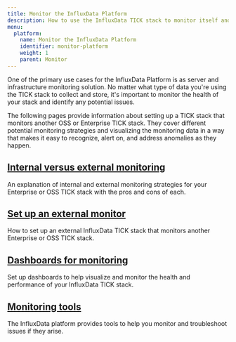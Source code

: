```yaml
---
title: Monitor the InfluxData Platform
description: How to use the InfluxData TICK stack to monitor itself and other TICK stacks in order to identify and alert on anomalies.
menu:
  platform:
    name: Monitor the InfluxData Platform
    identifier: monitor-platform
    weight: 1
    parent: Monitor
---
```


One of the primary use cases for the InfluxData Platform is as server and infrastructure
monitoring solution. No matter what type of data you're using the TICK stack to collect and
store, it's important to monitor the health of your stack and identify any potential issues.

The following pages provide information about setting up a TICK stack that monitors
another OSS or Enterprise TICK stack. They cover different potential monitoring strategies
and visualizing the monitoring data in a way that makes it easy to recognize, alert on,
and address anomalies as they happen.

## [Internal versus external monitoring](/platform/monitoring/influxdata-platform/internal-vs-external)
An explanation of internal and external monitoring strategies for your Enterprise
or OSS TICK stack with the pros and cons of each.

## [Set up an external monitor](/platform/monitoring/influxdata-platform/external-monitor-setup)
How to set up an external InfluxData TICK stack that monitors another Enterprise or OSS TICK stack.

## [Dashboards for monitoring](/platform/monitoring/influxdata-platform/monitoring-dashboards)
Set up dashboards to help visualize and monitor the health and performance of your InfluxData TICK stack.

## [Monitoring tools](/platform/monitoring/influxdata-platform/tools)
The InfluxData platform provides tools to help you monitor and troubleshoot issues if they arise.
